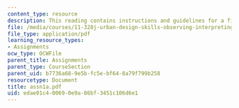 ```yaml
---
content_type: resource
description: This reading contains instructions and guidelines for a field report.
file: /media/courses/11-328j-urban-design-skills-observing-interpreting-and-representing-the-city-fall-2004/edae01c400690e9a86bf3451c106d6e1_assn1a.pdf
file_type: application/pdf
learning_resource_types:
- Assignments
ocw_type: OCWFile
parent_title: Assignments
parent_type: CourseSection
parent_uid: b7736a68-9e5b-fc5e-bf64-8a79f799b258
resourcetype: Document
title: assn1a.pdf
uid: edae01c4-0069-0e9a-86bf-3451c106d6e1
---
```

